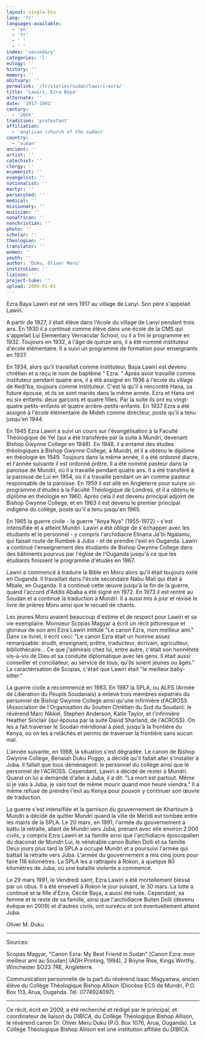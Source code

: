 ```yaml
---
layout: single-bio
lang: 'fr'
languages-available:
  - 'en'
  - 'fr'
  - ' '
  - ' '
index: 'secondary'
categories: 'l'
eulogy: ''
history: ''
memory: ''
obituary: ''
permalink: '/fr/stories/sudan/lawiri-ezra/'
title: 'Lawiri, Ezra Baya'
alternate: ''
date: '1917-1991'
century:
  - '20th'
tradition: 'protestant'
affiliation:
  - 'anglican (church of the sudan)'
country:
  - 'sudan'
ancient: ''
artist: ''
catechist: ''
clergy: ''
ecumenist: ''
evangelist: ''
nationalist: ''
martyr: ''
persecuted: ''
medical: ''
missionary: ''
musician: ''
nonafrican: ''
nonchristian: ''
photo: ''
scholar: ''
theologian: ''
translator: ''
women: ''
youth: ''
author: 'Duku, Oliver Meru'
institution: ''
liaison: ''
project-luke: ''
upload: 2000-01-01
---
```



Ezra Baya Lawiri est né vers 1917 au village de Lanyi. Son père s'appelait Lawiri.

A partir de 1927, il était élève dans l'école du village de Lanyi pendant trois ans. En 1930 il a continué comme élève dans une école de la CMS qui s'appelait Lui Elementary Vernacular School, ou il a fini le programme en 1932. Toujours en 1932, à l'âge de quinze ans, il a été nommé instituteur d'école élémentaire. Il a suivi un programme de formation pour enseignants en 1937.

En 1934, alors qu'il travaillait comme instituteur, Baya Lawiri est devenu chrétien et a reçu le nom de baptême " Ezra. " Après avoir travaillé comme instituteur pendant quatre ans, il a été assigné en 1936 à l'école du village de Kedi'ba, toujours comme instituteur. C'est là qu'il a rencontré Hana, sa future épouse, et ils se sont mariés dans la même année. Ezra et Hana ont eu six enfants: deux garçons et quatre filles. Par la suite ils ont eu vingt-quatre petits-enfants et quatre arrière-petits-enfants. En 1937 Ezra a été assigné à l'école élémentaire de Mideh comme directeur, poste qu'il a tenu jusqu'en 1944.

En 1945 Ezra Lawiri a suivi un cours sur l'évangélisation à la Faculté Théologique de Yei (qui a été transférée par la suite à Mundri, devenant Bishop Gwynne College en 1948). En 1948, il a entamé des études théologiques à Bishop Gwynne College, à Mundri, et il a obtenu le diplôme en théologie en 1949. Toujours dans la même année, il a été ordonné diacre, et l'année suivante il est ordonné prêtre. Il a été nommé pasteur dans la paroisse de Mundri, où il a travaillé pendant quatre ans. Il a été transféré à la paroisse de Lui en 1954, où il a travaillé pendant un an comme pasteur responsable de la paroisse. En 1959 il est allé en Angleterre pour suivre un programme d'études à la Faculté Théologique de Londres, et il a obtenu le diplôme en théologie en 1960. Après cela il est devenu principal adjoint de Bishop Gwynne College, et en 1963 il est devenu le premier principal indigène du collège, poste qu'il a tenu jusqu'en 1965.

En 1965 la guerre civile - la guerre "Anya Nya" (1955-1972) - s'est intensifiée et a atteint Mundri. Lawiri a été obligé de s'échapper avec les étudiants et le personnel - y compris l'archidiacre Elinana Ja'bi Ngalamu, qui faisait route de Rumbek à Juba - et de prendre l'exil en Ouganda. Lawiri a continué l'enseignement des étudiants de Bishop Gwynne College dans des bâtiments pourvus par l'église de l'Ouganda jusqu'à ce que les étudiants finissent le programme d'études en 1967.

Lawiri a commencé à traduire la Bible en Moru alors qu'il était toujours exilé en Ouganda. Il travaillait dans l'école secondaire Nabu Mali qui était à Mbale, en Ouganda. Il a continué cette œuvre jusqu'à la fin de la guerre, quand l'accord d'Addis Ababa a été signé en 1972. En 1973 il est rentré au Soudan et a continué la traduction à Mundri. Il a aussi mis à jour et révisé le livre de prières Moru ainsi que le recueil de chants.

Les jeunes Moru avaient beaucoup d'estime et de respect pour Lawiri et sa vie exemplaire. Monsieur Scopas Magyar a écrit un récit pittoresque et glorieux de son ami Ezra Lawiri intitulé "Le canon Ezra, mon meilleur ami." Dans ce livret, il écrit ceci: "Le canon Ezra était un homme assez remarquable: érudit, enseignant, prêtre, traducteur, écrivain, agriculteur, bibliothécaire… Ce que j'admirais chez lui, entre autre, c'était son honnêteté vis-à-vis de Dieu et sa conduite diplomatique avec les gens. Il était aussi conseiller et conciliateur, au service de tous, qu'ils soient jeunes ou âgés." La caractérisation de Scopas, c'était que Lawiri était "le meilleur baby-sitter."

La guerre civile a recommencé en 1983. En 1987 la SPLA, ou ALPS (Armée de Libération du Peuple Soudanais) a enlevé trois membres expatriés du personnel de Bishop Gwynne College ainsi qu'une infirmière d'ACROSS (Association de l'Organisation du Soutien Chrétien du Sud du Soudan): le révérend Marc Nikkel, Stephen Anderson, Katie Taylor, et l'infirmière Heather Sinclair (qui épousa par la suite David Sharland, de l'ACROSS). On les a fait traverser le Soudan méridional à pied, jusqu'à la frontière du Kenya, où on les a relâchés et permis de traverser la frontière sans aucun mal.

L'année suivante, en 1988, la situation s'est dégradée. Le canon de Bishop Gwynne College, Benaiah Duku Poggo, a décidé qu'il fallait aller s'installer à Juba. Il fallait que tous déménagent: le personnel du collège ainsi que le personnel de l'ACROSS. Cependant, Lawiri a décidé de rester à Mundri. Quand on lui a demandé d'aller à Juba, il a dit: "La mort est partout. Même si je vais à Juba, je vais tout de même mourir quand mon heure viendra." Il a même refusé de prendre l'exil au Kenya pour pouvoir y continuer son œuvre de traduction.

La guerre s'est intensifiée et la garnison du gouvernement de Khartoum à Mundri a décidé de quitter Mundri quand la ville de Meridi est tombée entre les mains de la SPLA. Le 20 mars, en 1991, l'armée du gouvernement a battu la retraite, allant de Mundri vers Juba, prenant avec elle environ 2.000 civils, y compris Ezra Lawiri et sa famille ainsi que l'archidiacre épiscopalien du diaconat de Mundri Lui, le vénérable canon Bullen Dolli et sa famille. Deux jours plus tard la SPLA a occupé Mundri et a poursuivi l'armée qui battait la retraite vers Juba. L'armée du gouvernement a mis cinq jours pour faire 116 kilomètres. La SPLA les a rattrapés à Rokon, à quelque 80 kilomètres de Juba, où une bataille violente a commencé.

Le 29 mars 1991, le Vendredi saint, Ezra Lawiri a été mortellement blessé par un obus. Il a été enseveli à Rokon le jour suivant, le 30 mars. La lutte a continué et la fille d'Ezra, Cécile Baya, a aussi été tuée. Cependant, sa femme et le reste de sa famille, ainsi que l'archidiacre Bullen Dolli (devenu évêque en 2009) et d'autres civils, ont survécu et ont éventuellement atteint Juba.

Oliver M. Duku

---

Sources:

Scopas Magyar, "Canon Ezra: My Best Friend in Sudan" [Canon Ezra: mon meilleur ami au Soudan] (ADH Printing, 1994), 2 Boyne Rise, Kings Worthy, Winchester SO23 7RE, Angleterre.

Communication personnelle de la part du révérend Isaac Magyanwa, ancien élève du Collège Théologique Bishop Allison (Diocèse ECS de Mundri, P.O. Box 113, Arua, Ouganda. Tél. 0774924097).

---

Ce récit, écrit en 2009, a été recherché et rédigé par le principal, et coordinateur de liaison du *DIBICA*, du Collège Théologique Bishop Allison, le révérend canon Dr. Oliver Meru Duku (P.O. Box 1076, Arua, Ouganda). Le Collège Théologique Bishop Allison est une institution affiliée du *DIBICA*.